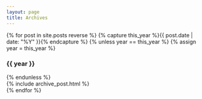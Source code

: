 ```yaml
---
layout: page
title: Archives
---
```


<div id="blog-archives">
  {% for post in site.posts reverse %}
  {% capture this_year %}{{ post.date | date: "%Y" }}{% endcapture %}
  {% unless year == this_year %}
    {% assign year = this_year %}
    <h3>{{ year }}</h3>
  {% endunless %}
  <article>
    {% include archive_post.html %}
  </article>
  {% endfor %}
</div>